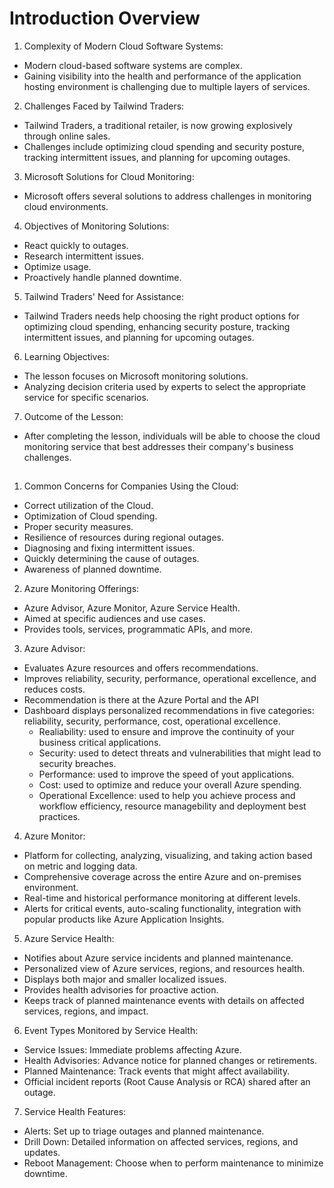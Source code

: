 # Introduction Overview

1. Complexity of Modern Cloud Software Systems:

- Modern cloud-based software systems are complex.
- Gaining visibility into the health and performance of the application hosting environment is challenging due to multiple layers of services.

2. Challenges Faced by Tailwind Traders:

- Tailwind Traders, a traditional retailer, is now growing explosively through online sales.
- Challenges include optimizing cloud spending and security posture, tracking intermittent issues, and planning for upcoming outages.

3. Microsoft Solutions for Cloud Monitoring:

- Microsoft offers several solutions to address challenges in monitoring cloud environments.

4. Objectives of Monitoring Solutions:

- React quickly to outages.
- Research intermittent issues.
- Optimize usage.
- Proactively handle planned downtime.

5. Tailwind Traders' Need for Assistance:

- Tailwind Traders needs help choosing the right product options for optimizing cloud spending, enhancing security posture, tracking intermittent issues, and planning for upcoming outages.

6. Learning Objectives:

- The lesson focuses on Microsoft monitoring solutions.
- Analyzing decision criteria used by experts to select the appropriate service for specific scenarios.

7. Outcome of the Lesson:

- After completing the lesson, individuals will be able to choose the cloud monitoring service that best addresses their company's business challenges.

<h2></h2>

1. Common Concerns for Companies Using the Cloud:

- Correct utilization of the Cloud.
- Optimization of Cloud spending.
- Proper security measures.
- Resilience of resources during regional outages.
- Diagnosing and fixing intermittent issues.
- Quickly determining the cause of outages.
- Awareness of planned downtime.

2. Azure Monitoring Offerings:

- Azure Advisor, Azure Monitor, Azure Service Health.
- Aimed at specific audiences and use cases.
- Provides tools, services, programmatic APIs, and more.

3. Azure Advisor:

- Evaluates Azure resources and offers recommendations.
- Improves reliability, security, performance, operational excellence, and reduces costs.
- Recommendation is there at the Azure Portal and the API
- Dashboard displays personalized recommendations in five categories: reliability, security, performance, cost, operational excellence.
  - Realiability: used to ensure and improve the continuity of your business critical applications.
  - Security: used to detect threats and vulnerabilities that might lead to security breaches.
  - Performance: used to improve the speed of yout applications.
  - Cost: used to optimize and reduce your overall Azure spending.
  - Operational Excellence: used to help you achieve process and workflow efficiency, resource managebility and deployment best practices.

4. Azure Monitor:

- Platform for collecting, analyzing, visualizing, and taking action based on metric and logging data.
- Comprehensive coverage across the entire Azure and on-premises environment.
- Real-time and historical performance monitoring at different levels.
- Alerts for critical events, auto-scaling functionality, integration with popular products like Azure Application Insights.

5. Azure Service Health:

- Notifies about Azure service incidents and planned maintenance.
- Personalized view of Azure services, regions, and resources health.
- Displays both major and smaller localized issues.
- Provides health advisories for proactive action.
- Keeps track of planned maintenance events with details on affected services, regions, and impact.

6. Event Types Monitored by Service Health:

- Service Issues: Immediate problems affecting Azure.
- Health Advisories: Advance notice for planned changes or retirements.
- Planned Maintenance: Track events that might affect availability.
- Official incident reports (Root Cause Analysis or RCA) shared after an outage.

7. Service Health Features:

- Alerts: Set up to triage outages and planned maintenance.
- Drill Down: Detailed information on affected services, regions, and updates.
- Reboot Management: Choose when to perform maintenance to minimize downtime.
